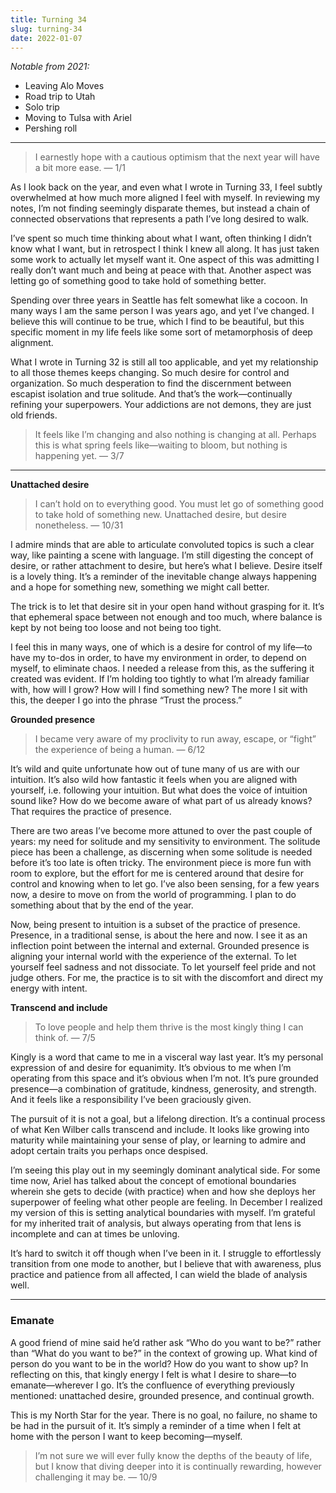 ```yaml
---
title: Turning 34
slug: turning-34
date: 2022-01-07
---
```


*Notable from 2021:*

- Leaving Alo Moves
- Road trip to Utah
- Solo trip
- Moving to Tulsa with Ariel
- Pershing roll

---

> I earnestly hope with a cautious optimism that the next year will have a bit more ease. — 1/1

As I look back on the year, and even what I wrote in Turning 33, I feel subtly overwhelmed at how much more aligned I feel with myself. In reviewing my notes, I’m not finding seemingly disparate themes, but instead a chain of connected observations that represents a path I’ve long desired to walk.

I’ve spent so much time thinking about what I want, often thinking I didn’t know what I want, but in retrospect I think I knew all along. It has just taken some work to actually let myself want it. One aspect of this was admitting I really don’t want much and being at peace with that. Another aspect was letting go of something good to take hold of something better.

Spending over three years in Seattle has felt somewhat like a cocoon. In many ways I am the same person I was years ago, and yet I’ve changed. I believe this will continue to be true, which I find to be beautiful, but this specific moment in my life feels like some sort of metamorphosis of deep alignment.

What I wrote in Turning 32 is still all too applicable, and yet my relationship to all those themes keeps changing. So much desire for control and organization. So much desperation to find the discernment between escapist isolation and true solitude. And that’s the work—continually refining your superpowers. Your addictions are not demons, they are just old friends.

> It feels like I’m changing and also nothing is changing at all. Perhaps this is what spring feels like—waiting to bloom, but nothing is happening yet. — 3/7

---

**Unattached desire**

> I can’t hold on to everything good. You must let go of something good to take hold of something new. Unattached desire, but desire nonetheless. — 10/31

I admire minds that are able to articulate convoluted topics is such a clear way, like painting a scene with language. I’m still digesting the concept of desire, or rather attachment to desire, but here’s what I believe. Desire itself is a lovely thing. It’s a reminder of the inevitable change always happening and a hope for something new, something we might call better.

The trick is to let that desire sit in your open hand without grasping for it. It’s that ephemeral space between not enough and too much, where balance is kept by not being too loose and not being too tight.

I feel this in many ways, one of which is a desire for control of my life—to have my to-dos in order, to have my environment in order, to depend on myself, to eliminate chaos. I needed a release from this, as the suffering it created was evident. If I’m holding too tightly to what I’m already familiar with, how will I grow? How will I find something new? The more I sit with this, the deeper I go into the phrase “Trust the process.”

**Grounded presence**

> I became very aware of my proclivity to run away, escape, or “fight” the experience of being a human. — 6/12

It’s wild and quite unfortunate how out of tune many of us are with our intuition. It’s also wild how fantastic it feels when you are aligned with yourself, i.e. following your intuition. But what does the voice of intuition sound like? How do we become aware of what part of us already knows? That requires the practice of presence.

There are two areas I’ve become more attuned to over the past couple of years: my need for solitude and my sensitivity to environment. The solitude piece has been a challenge, as discerning when some solitude is needed before it’s too late is often tricky. The environment piece is more fun with room to explore, but the effort for me is centered around that desire for control and knowing when to let go. I’ve also been sensing, for a few years now, a desire to move on from the world of programming. I plan to do something about that by the end of the year.

Now, being present to intuition is a subset of the practice of presence. Presence, in a traditional sense, is about the here and now. I see it as an inflection point between the internal and external. Grounded presence is aligning your internal world with the experience of the external. To let yourself feel sadness and not dissociate. To let yourself feel pride and not judge others. For me, the practice is to sit with the discomfort and direct my energy with intent.

**Transcend and include**

> To love people and help them thrive is the most kingly thing I can think of. — 7/5

Kingly is a word that came to me in a visceral way last year. It’s my personal expression of and desire for equanimity. It’s obvious to me when I’m operating from this space and it’s obvious when I’m not. It’s pure grounded presence—a combination of gratitude, kindness, generosity, and strength. And it feels like a responsibility I’ve been graciously given.

The pursuit of it is not a goal, but a lifelong direction. It’s a continual process of what Ken Wilber calls transcend and include. It looks like growing into maturity while maintaining your sense of play, or learning to admire and adopt certain traits you perhaps once despised.

I’m seeing this play out in my seemingly dominant analytical side. For some time now, Ariel has talked about the concept of emotional boundaries wherein she gets to decide (with practice) when and how she deploys her superpower of feeling what other people are feeling. In December I realized my version of this is setting analytical boundaries with myself. I’m grateful for my inherited trait of analysis, but always operating from that lens is incomplete and can at times be unloving.

It’s hard to switch it off though when I’ve been in it. I struggle to effortlessly transition from one mode to another, but I believe that with awareness, plus practice and patience from all affected, I can wield the blade of analysis well.

---

### Emanate

A good friend of mine said he’d rather ask “Who do you want to be?” rather than “What do you want to be?” in the context of growing up. What kind of person do you want to be in the world? How do you want to show up? In reflecting on this, that kingly energy I felt is what I desire to share—to emanate—wherever I go. It’s the confluence of everything previously mentioned: unattached desire, grounded presence, and continual growth.

This is my North Star for the year. There is no goal, no failure, no shame to be had in the pursuit of it. It’s simply a reminder of a time when I felt at home with the person I want to keep becoming—myself.

> I’m not sure we will ever fully know the depths of the beauty of life, but I know that diving deeper into it is continually rewarding, however challenging it may be. — 10/9
